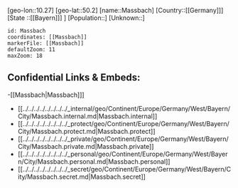﻿---
location: [50.2,10.27]
mapzoom: [7,12] 
mapmarker: city 
type: City
tags:
- geo/City


SpocWebEntityId: 32342
isDeleted: false
confidential: public

---
[geo-lon::10.27]
[geo-lat::50.2]
[name::Massbach]
[Country::[[Germany]]]
[State ::[[Bayern]]] ]
[Population::]
[Unknown::]


```leaflet
id: Massbach
coordinates: [[Massbach]]
markerFile: [[Massbach]]
defaultZoom: 11 
maxZoom: 18
```


## Confidential Links & Embeds: 
-[[Massbach|Massbach]]] 
- [[../../../../../../../../_internal/geo/Continent/Europe/Germany/West/Bayern/City/Massbach.internal.md|Massbach.internal]] 
- [[../../../../../../../../_protect/geo/Continent/Europe/Germany/West/Bayern/City/Massbach.protect.md|Massbach.protect]] 
- [[../../../../../../../../_private/geo/Continent/Europe/Germany/West/Bayern/City/Massbach.private.md|Massbach.private]] 
- [[../../../../../../../../_personal/geo/Continent/Europe/Germany/West/Bayern/City/Massbach.personal.md|Massbach.personal]] 
- [[../../../../../../../../_secret/geo/Continent/Europe/Germany/West/Bayern/City/Massbach.secret.md|Massbach.secret]] 
